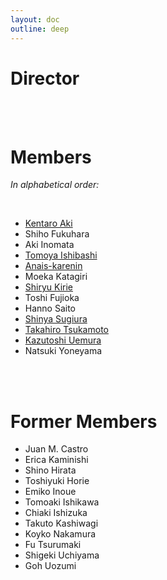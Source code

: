 ```yaml
---
layout: doc
outline: deep
---
```

<script setup>
import { VPTeamMembers } from 'vitepress/theme'

const director = [
  {
    name: 'Hideo Iwasaki',
    title: 'Director & Founder',
    desc: '<a href="hideo-iwasaki">More...</a>',
    avatar: '/images/portraits/hideo-iwasaki.jpg',
    links: [
      { icon: 'facebook', link: 'https://www.facebook.com/iwasaki.hideo.5' },
    ],
  }
]
const members = [
  {
    name: 'Tomoki Matsumura',
    title: 'Artist-in-Residence',
    desc: '<a href="tomoki-matsumura">More...</a>',
    avatar: 'https://www.github.com/tomoki11.png',
    links: [
      { icon: 'github', link: 'https://github.com/tomoki11' },
      { icon: 'x', link: 'https://x.com/tomokimatsumura' },
      { icon: 'instagram', link: 'https://www.instagram.com/tomoki__matsumura/' },
      { icon: 'facebook', link: 'https://www.facebook.com/tomoki.matsumura11/' },
    ],
  },
  {
    name: 'Henry Tan',
    title: 'Artist-in-Residence',
    desc: '<a href="henry-tan">More...</a>',
    avatar: 'https://www.github.com/henryandpartners.png',
    links: [
      { icon: 'github', link: 'https://github.com/henryandpartners' },
      { icon: 'x', link: 'https://www.twitter.com/cyberotic555' },
      { icon: 'instagram', link: 'https://www.instagram.com/cyberotic' },
      { icon: 'facebook', link: 'https://www.facebook.com/henryandpartners' },
    ],
  },
  {
    name: 'Georg Tremmel',
    title: 'Artist-in-Residence',
    desc: '<a href="georg-tremmel">More...</a>',
    avatar: 'https://www.github.com/trembl.png',
    links: [
      { icon: 'github', link: 'https://github.com/trembl' },
      { icon: 'x', link: 'https://x.com/trembl' },
      { icon: 'instagram', link: 'https://instagram.com/georg.tremmel' },
      { icon: 'facebook', link: 'https://fb.me/trembl' },
    ],
  },
]
</script>

# Director

<VPTeamMembers size="small" :members="director" />

<br /><br />

# Members

_In alphabetical order:_

<VPTeamMembers size="small" :members="members" />

<br />

- [Kentaro Aki](kentaro-aki)
- Shiho Fukuhara
- Aki Inomata
- [Tomoya Ishibashi](tomoya-ishibashi)
- [Anais-karenin](anais-karenin)
- Moeka Katagiri
- [Shiryu Kirie](shiryu-kirie)
- Toshi Fujioka
- Hanno Saito
- [Shinya Sugiura](shinya-sugiura)
- [Takahiro Tsukamoto](takahiro-tsukamoto)
- [Kazutoshi Uemura](kazutoshi-uemura)
- Natsuki Yoneyama

<br /><br />

# Former Members

- Juan M. Castro
- Erica Kaminishi
- Shino Hirata
- Toshiyuki Horie
- Emiko Inoue
- Tomoaki Ishikawa
- Chiaki Ishizuka
- Takuto Kashiwagi
- Koyko Nakamura
- Fu Tsurumaki
- Shigeki Uchiyama
- Goh Uozumi


